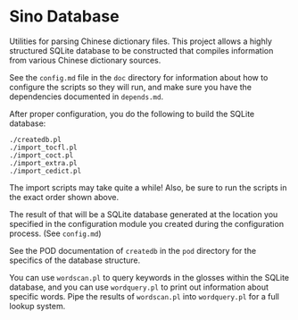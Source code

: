 # Sino Database

Utilities for parsing Chinese dictionary files.  This project allows a highly structured SQLite database to be constructed that compiles information from various Chinese dictionary sources.

See the `config.md` file in the `doc` directory for information about how to configure the scripts so they will run, and make sure you have the dependencies documented in `depends.md`.

After proper configuration, you do the following to build the SQLite database:

    ./createdb.pl
    ./import_tocfl.pl
    ./import_coct.pl
    ./import_extra.pl
    ./import_cedict.pl

The import scripts may take quite a while!  Also, be sure to run the scripts in the exact order shown above.

The result of that will be a SQLite database generated at the location you specified in the configuration module you created during the configuration process.  (See `config.md`)

See the POD documentation of `createdb` in the `pod` directory for the specifics of the database structure.

You can use `wordscan.pl` to query keywords in the glosses within the SQLite database, and you can use `wordquery.pl` to print out information about specific words.  Pipe the results of `wordscan.pl` into `wordquery.pl` for a full lookup system.
